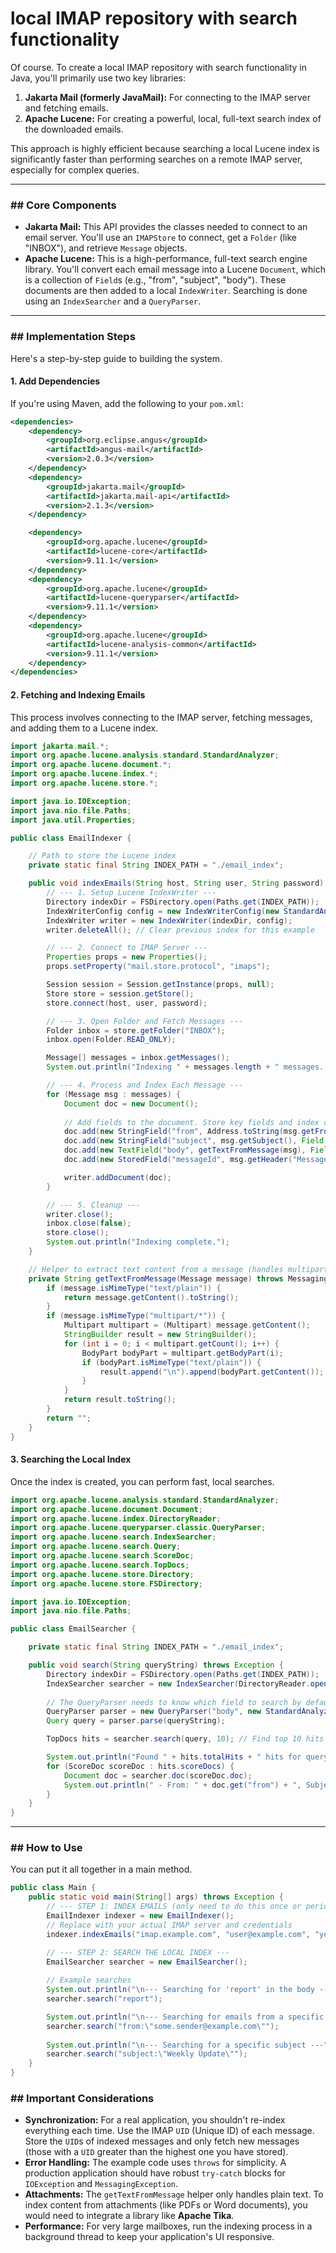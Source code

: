 # local IMAP repository with search functionality
Of course. To create a local IMAP repository with search functionality in Java, you'll primarily use two key libraries:

1.  **Jakarta Mail (formerly JavaMail):** For connecting to the IMAP server and fetching emails.
2.  **Apache Lucene:** For creating a powerful, local, full-text search index of the downloaded emails.

This approach is highly efficient because searching a local Lucene index is significantly faster than performing searches on a remote IMAP server, especially for complex queries.

-----

### \#\# Core Components

* **Jakarta Mail:** This API provides the classes needed to connect to an email server. You'll use an `IMAPStore` to connect, get a `Folder` (like "INBOX"), and retrieve `Message` objects.
* **Apache Lucene:** This is a high-performance, full-text search engine library. You'll convert each email message into a Lucene `Document`, which is a collection of `Field`s (e.g., "from", "subject", "body"). These documents are then added to a local `IndexWriter`. Searching is done using an `IndexSearcher` and a `QueryParser`.

-----

### \#\# Implementation Steps

Here's a step-by-step guide to building the system.

#### 1\. Add Dependencies

If you're using Maven, add the following to your `pom.xml`:

```xml
<dependencies>
    <dependency>
        <groupId>org.eclipse.angus</groupId>
        <artifactId>angus-mail</artifactId>
        <version>2.0.3</version>
    </dependency>
    <dependency>
        <groupId>jakarta.mail</groupId>
        <artifactId>jakarta.mail-api</artifactId>
        <version>2.1.3</version>
    </dependency>

    <dependency>
        <groupId>org.apache.lucene</groupId>
        <artifactId>lucene-core</artifactId>
        <version>9.11.1</version>
    </dependency>
    <dependency>
        <groupId>org.apache.lucene</groupId>
        <artifactId>lucene-queryparser</artifactId>
        <version>9.11.1</version>
    </dependency>
    <dependency>
        <groupId>org.apache.lucene</groupId>
        <artifactId>lucene-analysis-common</artifactId>
        <version>9.11.1</version>
    </dependency>
</dependencies>
```

#### 2\. Fetching and Indexing Emails

This process involves connecting to the IMAP server, fetching messages, and adding them to a Lucene index.

```java
import jakarta.mail.*;
import org.apache.lucene.analysis.standard.StandardAnalyzer;
import org.apache.lucene.document.*;
import org.apache.lucene.index.*;
import org.apache.lucene.store.*;

import java.io.IOException;
import java.nio.file.Paths;
import java.util.Properties;

public class EmailIndexer {

    // Path to store the Lucene index
    private static final String INDEX_PATH = "./email_index";

    public void indexEmails(String host, String user, String password) throws MessagingException, IOException {
        // --- 1. Setup Lucene IndexWriter ---
        Directory indexDir = FSDirectory.open(Paths.get(INDEX_PATH));
        IndexWriterConfig config = new IndexWriterConfig(new StandardAnalyzer());
        IndexWriter writer = new IndexWriter(indexDir, config);
        writer.deleteAll(); // Clear previous index for this example

        // --- 2. Connect to IMAP Server ---
        Properties props = new Properties();
        props.setProperty("mail.store.protocol", "imaps");

        Session session = Session.getInstance(props, null);
        Store store = session.getStore();
        store.connect(host, user, password);

        // --- 3. Open Folder and Fetch Messages ---
        Folder inbox = store.getFolder("INBOX");
        inbox.open(Folder.READ_ONLY);

        Message[] messages = inbox.getMessages();
        System.out.println("Indexing " + messages.length + " messages...");

        // --- 4. Process and Index Each Message ---
        for (Message msg : messages) {
            Document doc = new Document();
            
            // Add fields to the document. Store key fields and index content fields.
            doc.add(new StringField("from", Address.toString(msg.getFrom()), Field.Store.YES));
            doc.add(new StringField("subject", msg.getSubject(), Field.Store.YES));
            doc.add(new TextField("body", getTextFromMessage(msg), Field.Store.NO)); // Index body but don't store
            doc.add(new StoredField("messageId", msg.getHeader("Message-ID")[0])); // Store for retrieval

            writer.addDocument(doc);
        }

        // --- 5. Cleanup ---
        writer.close();
        inbox.close(false);
        store.close();
        System.out.println("Indexing complete.");
    }

    // Helper to extract text content from a message (handles multipart)
    private String getTextFromMessage(Message message) throws MessagingException, IOException {
        if (message.isMimeType("text/plain")) {
            return message.getContent().toString();
        }
        if (message.isMimeType("multipart/*")) {
            Multipart multipart = (Multipart) message.getContent();
            StringBuilder result = new StringBuilder();
            for (int i = 0; i < multipart.getCount(); i++) {
                BodyPart bodyPart = multipart.getBodyPart(i);
                if (bodyPart.isMimeType("text/plain")) {
                    result.append("\n").append(bodyPart.getContent());
                }
            }
            return result.toString();
        }
        return "";
    }
}
```

#### 3\. Searching the Local Index

Once the index is created, you can perform fast, local searches.

```java
import org.apache.lucene.analysis.standard.StandardAnalyzer;
import org.apache.lucene.document.Document;
import org.apache.lucene.index.DirectoryReader;
import org.apache.lucene.queryparser.classic.QueryParser;
import org.apache.lucene.search.IndexSearcher;
import org.apache.lucene.search.Query;
import org.apache.lucene.search.ScoreDoc;
import org.apache.lucene.search.TopDocs;
import org.apache.lucene.store.Directory;
import org.apache.lucene.store.FSDirectory;

import java.io.IOException;
import java.nio.file.Paths;

public class EmailSearcher {

    private static final String INDEX_PATH = "./email_index";

    public void search(String queryString) throws Exception {
        Directory indexDir = FSDirectory.open(Paths.get(INDEX_PATH));
        IndexSearcher searcher = new IndexSearcher(DirectoryReader.open(indexDir));
        
        // The QueryParser needs to know which field to search by default
        QueryParser parser = new QueryParser("body", new StandardAnalyzer());
        Query query = parser.parse(queryString);

        TopDocs hits = searcher.search(query, 10); // Find top 10 hits

        System.out.println("Found " + hits.totalHits + " hits for query: '" + queryString + "'");
        for (ScoreDoc scoreDoc : hits.scoreDocs) {
            Document doc = searcher.doc(scoreDoc.doc);
            System.out.println(" - From: " + doc.get("from") + ", Subject: " + doc.get("subject"));
        }
    }
}
```

-----

### \#\# How to Use

You can put it all together in a main method.

```java
public class Main {
    public static void main(String[] args) throws Exception {
        // --- STEP 1: INDEX EMAILS (only need to do this once or periodically) ---
        EmailIndexer indexer = new EmailIndexer();
        // Replace with your actual IMAP server and credentials
        indexer.indexEmails("imap.example.com", "user@example.com", "your-password");

        // --- STEP 2: SEARCH THE LOCAL INDEX ---
        EmailSearcher searcher = new EmailSearcher();
        
        // Example searches
        System.out.println("\n--- Searching for 'report' in the body ---");
        searcher.search("report");

        System.out.println("\n--- Searching for emails from a specific sender ---");
        searcher.search("from:\"some.sender@example.com\"");
        
        System.out.println("\n--- Searching for a specific subject ---");
        searcher.search("subject:\"Weekly Update\"");
    }
}
```

### \#\# Important Considerations

* **Synchronization:** For a real application, you shouldn't re-index everything each time. Use the IMAP `UID` (Unique ID) of each message. Store the `UID`s of indexed messages and only fetch new messages (those with a `UID` greater than the highest one you have stored).
* **Error Handling:** The example code uses `throws` for simplicity. A production application should have robust `try-catch` blocks for `IOException` and `MessagingException`.
* **Attachments:** The `getTextFromMessage` helper only handles plain text. To index content from attachments (like PDFs or Word documents), you would need to integrate a library like **Apache Tika**.
* **Performance:** For very large mailboxes, run the indexing process in a background thread to keep your application's UI responsive.
